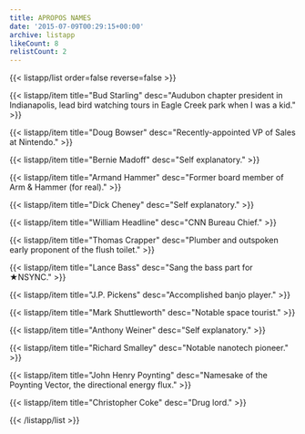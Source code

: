 ```yaml
---
title: APROPOS NAMES
date: '2015-07-09T00:29:15+00:00'
archive: listapp
likeCount: 8
relistCount: 2
---
```


{{< listapp/list order=false reverse=false >}}

   {{< listapp/item title="Bud Starling"
      desc="Audubon chapter president in Indianapolis, lead bird watching tours in Eagle Creek park when I was a kid." >}}

   {{< listapp/item title="Doug Bowser"
      desc="Recently-appointed VP of Sales at Nintendo." >}}

   {{< listapp/item title="Bernie Madoff"
      desc="Self explanatory." >}}

   {{< listapp/item title="Armand Hammer"
      desc="Former board member of Arm & Hammer (for real)." >}}

   {{< listapp/item title="Dick Cheney"
      desc="Self explanatory." >}}

   {{< listapp/item title="William Headline"
      desc="CNN Bureau Chief." >}}

   {{< listapp/item title="Thomas Crapper"
      desc="Plumber and outspoken early proponent of the flush toilet." >}}

   {{< listapp/item title="Lance Bass"
      desc="Sang the bass part for ★NSYNC." >}}

   {{< listapp/item title="J.P. Pickens"
      desc="Accomplished banjo player." >}}

   {{< listapp/item title="Mark Shuttleworth"
      desc="Notable space tourist." >}}

   {{< listapp/item title="Anthony Weiner"
      desc="Self explanatory." >}}

   {{< listapp/item title="Richard Smalley"
      desc="Notable nanotech pioneer." >}}

   {{< listapp/item title="John Henry Poynting"
      desc="Namesake of the Poynting Vector, the directional energy flux." >}}

   {{< listapp/item title="Christopher Coke"
      desc="Drug lord." >}}

{{< /listapp/list >}}
